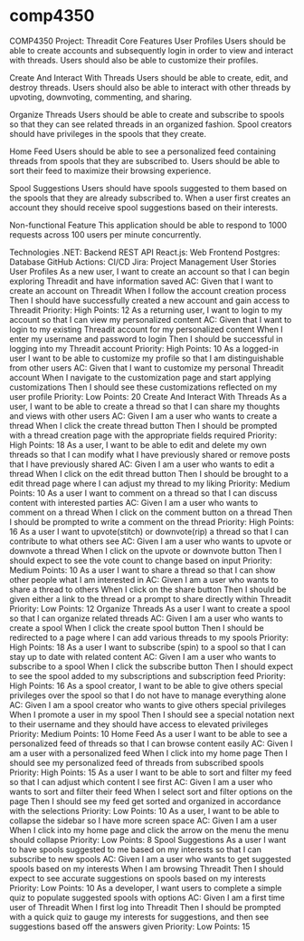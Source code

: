 # comp4350
COMP4350 Project: Threadit
Core Features
User Profiles
Users should be able to create accounts and subsequently login in order to view and interact with threads. Users should also be able to customize their profiles.

Create And Interact With Threads
Users should be able to create, edit, and destroy threads. Users should also be able to interact with other threads by upvoting, downvoting, commenting, and sharing.

Organize Threads
Users should be able to create and subscribe to spools so that they can see related threads in an organized fashion. Spool creators should have privileges in the spools that they create.

Home Feed
Users should be able to see a personalized feed containing threads from spools that they are subscribed to. Users should be able to sort their feed to maximize their browsing experience.

Spool Suggestions
Users should have spools suggested to them based on the spools that they are already subscribed to. When a user first creates an account they should receive spool suggestions based on their interests.

Non-functional Feature
This application should be able to respond to 1000 requests across 100 users per minute concurrently.

Technologies
.NET: Backend REST API
React.js: Web Frontend
Postgres: Database
GitHub Actions: CI/CD
Jira: Project Management
User Stories
User Profiles
As a new user, I want to create an account so that I can begin exploring Threadit and have information saved
AC: Given that I want to create an account on Threadit
When I follow the account creation process
Then I should have successfully created a new account and gain access to Threadit
Priority: High
Points: 12
As a returning user, I want to login to my account so that I can view my personalized content
AC: Given that I want to login to my existing Threadit account for my personalized content
When I enter my username and password to login
Then I should be successful in logging into my Threadit account
Priority: High
Points: 10
As a logged-in user I want to be able to customize my profile so that I am distinguishable from other users
AC: Given that I want to customize my personal Threadit account
When I navigate to the customization page and start applying customizations
Then I should see these customizations reflected on my user profile
Priority: Low
Points: 20
Create And Interact With Threads
As a user, I want to be able to create a thread so that I can share my thoughts and views with other users
AC: Given I am a user who wants to create a thread
When I click the create thread button
Then I should be prompted with a thread creation page with the appropriate fields required
Priority: High
Points: 18
As a user, I want to be able to edit and delete my own threads so that I can modify what I have previously shared or remove posts that I have previously shared
AC: Given I am a user who wants to edit a thread
When I click on the edit thread button
Then I should be brought to a edit thread page where I can adjust my thread to my liking
Priority: Medium
Points: 10
As a user I want to comment on a thread so that I can discuss content with interested parties
AC: Given I am a user who wants to comment on a thread
When I click on the comment button on a thread
Then I should be prompted to write a comment on the thread
Priority: High
Points: 16
As a user I want to upvote(stitch) or downvote(rip) a thread so that I can contribute to what others see
AC: Given I am a user who wants to upvote or downvote a thread
When I click on the upvote or downvote button
Then I should expect to see the vote count to change based on input
Priority: Medium
Points: 10
As a user I want to share a thread so that I can show other people what I am interested in
AC: Given I am a user who wants to share a thread to others
When I click on the share button
Then I should be given either a link to the thread or a prompt to share directly within Threadit
Priority: Low
Points: 12
Organize Threads
As a user I want to create a spool so that I can organize related threads
AC: Given I am a user who wants to create a spool
When I click the create spool button
Then I should be redirected to a page where I can add various threads to my spools
Priority: High
Points: 18
As a user I want to subscribe (spin) to a spool so that I can stay up to date with related content
AC: Given I am a user who wants to subscribe to a spool
When I click the subscribe button
Then I should expect to see the spool added to my subscriptions and subscription feed
Priority: High
Points: 16
As a spool creator, I want to be able to give others special privileges over the spool so that I do not have to manage everything alone
AC: Given I am a spool creator who wants to give others special privileges
When I promote a user in my spool
Then I should see a special notation next to their username and they should have access to elevated privileges
Priority: Medium
Points: 10
Home Feed
As a user I want to be able to see a personalized feed of threads so that I can browse content easily
AC: Given I am a user with a personalized feed
When I click into my home page
Then I should see my personalized feed of threads from subscribed spools
Priority: High
Points: 15
As a user I want to be able to sort and filter my feed so that I can adjust which content I see first
AC: Given I am a user who wants to sort and filter their feed
When I select sort and filter options on the page
Then I should see my feed get sorted and organized in accordance with the selections
Priority: Low
Points: 10
As a user, I want to be able to collapse the sidebar so I have more screen space
AC: Given I am a user
When I click into my home page and click the arrow on the menu
the menu should collapse
Priority: Low
Points: 8
Spool Suggestions
As a user I want to have spools suggested to me based on my interests so that I can subscribe to new spools
AC: Given I am a user who wants to get suggested spools based on my interests
When I am browsing Threadit
Then I should expect to see accurate suggestions on spools based on my interests
Priority: Low
Points: 10
As a developer, I want users to complete a simple quiz to populate suggested spools with options
AC: Given I am a first time user of Threadit
When I first log into Threadit
Then I should be prompted with a quick quiz to gauge my interests for suggestions, and then see suggestions based off the answers given
Priority: Low
Points: 15
